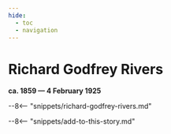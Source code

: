 ```yaml
---
hide:
  - toc
  - navigation 
---
```


# Richard Godfrey Rivers

**ca. 1859 — 4 February 1925**

--8<-- "snippets/richard-godfrey-rivers.md"


--8<-- "snippets/add-to-this-story.md"